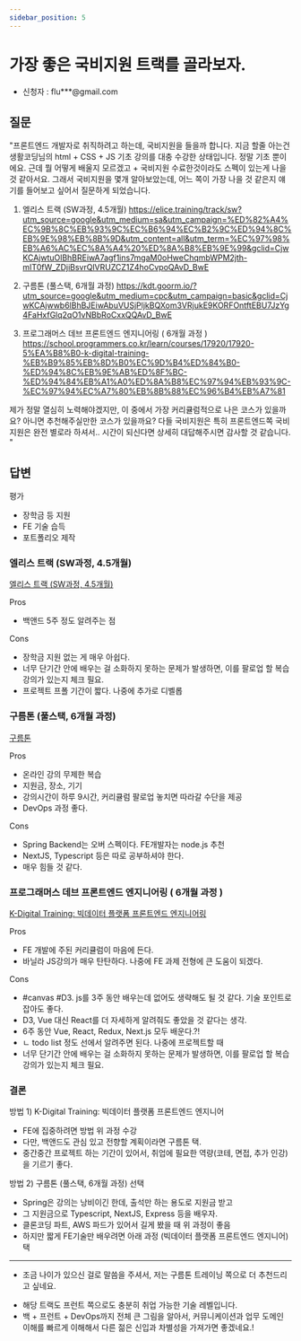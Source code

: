 ```yaml
---
sidebar_position: 5
---
```


# 가장 좋은 국비지원 트랙를 골라보자.
<head>
  <meta name="keywords" content="국비학원, 내일배움"/>
</head>

- 신청자 : flu***@gmail.com

## 질문  

"프론트엔드 개발자로 취직하려고 하는데, 국비지원을 들을까 합니다.
지금 할줄 아는건  생활코딩님의 html + CSS + JS 기초 강의를 대충 수강한 상태입니다. 정말 기초 뿐이에요.
근데 뭘 어떻게 배울지 모르겠고 + 국비지원 수료한것이라도 스펙이 있는게 나을 것 같아서요.
그래서 국비지원을 몇개 알아보았는데, 어느 쪽이 가장 나을 것 같은지 얘기를 들어보고 싶어서 질문하게 되었습니다.

1. 엘리스 트랙 (SW과정, 4.5개월)
https://elice.training/track/sw?utm_source=google&utm_medium=sa&utm_campaign=%ED%82%A4%EC%9B%8C%EB%93%9C%EC%B6%94%EC%B2%9C%ED%94%8C%EB%9E%98%EB%8B%9D&utm_content=all&utm_term=%EC%97%98%EB%A6%AC%EC%8A%A4%20%ED%8A%B8%EB%9E%99&gclid=CjwKCAjwtuOlBhBREiwA7agf1ins7mgaM0oHweChqmbWPM2jth-mIT0fW_ZDjiBsvrQlVRUZCZ1Z4hoCvpoQAvD_BwE

2. 구름톤 (풀스택, 6개월 과정)
https://kdt.goorm.io/?utm_source=google&utm_medium=cpc&utm_campaign=basic&gclid=CjwKCAjwwb6lBhBJEiwAbuVUSjPljkBQXom3VRjukE9KORFOntftEBU7JzYg4FaHxfGlq2qO1vNBbRoCxxQQAvD_BwE

3. 프로그래머스 데브 프론트엔드 엔지니어링 ( 6개월 과정 )
https://school.programmers.co.kr/learn/courses/17920/17920-5%EA%B8%B0-k-digital-training-%EB%B9%85%EB%8D%B0%EC%9D%B4%ED%84%B0-%ED%94%8C%EB%9E%AB%ED%8F%BC-%ED%94%84%EB%A1%A0%ED%8A%B8%EC%97%94%EB%93%9C-%EC%97%94%EC%A7%80%EB%8B%88%EC%96%B4%EB%A7%81

제가 정말 열심히 노력해야겠지만, 이 중에서 가장 커리큘럼적으로 나은 코스가 있을까요?
아니면 추천해주실만한 코스가 있을까요? 다들 국비지원은 특히 프론트엔드쪽 국비지원은 완전 별로라 하셔서.. 시간이 되신다면 상세히 대답해주시면 감사할 것 같습니다.
"

## 답변


평가 
- 장학금 등 지원
- FE 기술 습득
- 포트폴리오 제작

### 엘리스 트랙 (SW과정, 4.5개월)

[엘리스 트랙 (SW과정, 4.5개월)](https://elice.training/track/sw?utm_source=google&utm_medium=sa&utm_campaign=%ED%82%A4%EC%9B%8C%EB%93%9C%EC%B6%94%EC%B2%9C%ED%94%8C%EB%9E%98%EB%8B%9D&utm_content=all&utm_term=%EC%97%98%EB%A6%AC%EC%8A%A4%20%ED%8A%B8%EB%9E%99&gclid=CjwKCAjwtuOlBhBREiwA7agf1ins7mgaM0oHweChqmbWPM2jth-mIT0fW_ZDjiBsvrQlVRUZCZ1Z4hoCvpoQAvD_BwE)

Pros 
- 백앤드 5주 정도 알려주는 점

Cons
- 장학금 지원 없는 게 매우 아쉽다.
- 너무 단기간 안에 배우는 걸 소화하지 못하는 문제가 발생하면, 이를 팔로업 할 복습강의가 있는지 체크 필요.
- 프로젝트 프폴 기간이 짧다. 나중에 추가로 디벨롭


### 구름톤 (풀스택, 6개월 과정)
[구름톤](https://kdt.goorm.io/?utm_source=google&utm_medium=cpc&utm_campaign=basic&gclid=CjwKCAjwwb6lBhBJEiwAbuVUSjPljkBQXom3VRjukE9KORFOntftEBU7JzYg4FaHxfGlq2qO1vNBbRoCxxQQAvD_BwE) 

Pros
- 온라인 강의 무제한 복습
- 지원금, 장소, 기기
- 강의시간이 하루 9시간, 커리큘럼 팔로업 놓치면 따라갈 수단을 제공
- DevOps 과정 좋다. 

Cons
- Spring Backend는 오버 스펙이다. FE개발자는 node.js 추천
- NextJS, Typescript 등은 따로 공부하셔야 한다. 
- 매우 힘들 것 같다. 


### 프로그래머스 데브 프론트엔드 엔지니어링 ( 6개월 과정 )

[K-Digital Training: 빅데이터 플랫폼 프론트엔드 엔지니어링](https://school.programmers.co.kr/learn/courses/17920/17920-5%EA%B8%B0-k-digital-training-%EB%B9%85%EB%8D%B0%EC%9D%B4%ED%84%B0-%ED%94%8C%EB%9E%AB%ED%8F%BC-%ED%94%84%EB%A1%A0%ED%8A%B8%EC%97%94%EB%93%9C-%EC%97%94%EC%A7%80%EB%8B%88%EC%96%B4%EB%A7%81)

Pros
- FE 개발에 주된 커리큘럼이 마음에 든다. 
- 바닐라 JS강의가 매우 탄탄하다. 나중에 FE 과제 전형에 큰 도움이 되겠다.

Cons
- #canvas #D3. js를 3주 동안 배우는데 없어도 생략해도 될 것 같다. 기술 포인트로 잡아도 좋다.
- D3, Vue 대신 React를 더 자세하게 알려줘도 좋았을 것 같다는 생각.
- 6주 동안 Vue, React, Redux, Next.js 모두 배운다.?!
- ㄴ todo list 정도 선에서 알려주면 된다. 나중에 프로젝트할 때   
- 너무 단기간 안에 배우는 걸 소화하지 못하는 문제가 발생하면, 이를 팔로업 할 복습강의가 있는지 체크 필요.


### 결론

방법 1) K-Digital Training: 빅데이터 플랫폼 프론트엔드 엔지니어
- FE에 집중하려면 방법 위 과정 수강
- 다만, 백앤드도 관심 있고 전향할 계획이라면 구름톤 택.
- 중간중간 프로젝트 하는 기간이 있어서, 취업에 필요한 역량(코테, 면접, 추가 인강)을 기르기 좋다.


방법 2) 구름톤 (풀스택, 6개월 과정) 선택
- Spring은 강의는 낭비이긴 한데, 출석만 하는 용도로 지원금 받고
- 그 지원금으로 Typescript, NextJS, Express 등을 배우자.
- 클론코딩 파트, AWS 파드가 있어서 길게 봤을 때 위 과정이 좋음
- 하지만 짧게 FE기술만 배우려면 아래 과정 (빅데이터 플랫폼 프론트엔드 엔지니어) 택


--- 
+ 조금 나이가 있으신 걸로 말씀을 주셔서, 저는 구름톤 트레이닝 쪽으로 더 추천드리고 싶네요.
- 해당 트랙도 프런트 쪽으로도 충분히 취업 가능한 기술 레벨입니다. 
- 백 + 프런트 + DevOps까지 전체 큰 그림을 알아서, 커뮤니케이션과 업무 도메인 이해를 빠르게 이해해서 다른 젊은 신입과 차별성을 가져가면 좋겠네요.!